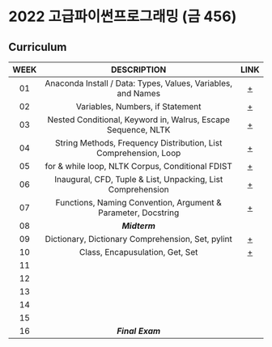 # 2022 고급파이썬프로그래밍 (금 456)

## Curriculum
| WEEK | DESCRIPTION | LINK |
|:----:|:-----------:|:----:|
| 01 | Anaconda Install / Data: Types, Values, Variables, and Names     | [+](https://github.com/HUFS-Programming-2022/Joowoan_201803939/blob/main/week_01.ipynb)|
| 02 | Variables, Numbers, if Statement                                 | [+](https://github.com/HUFS-Programming-2022/Joowoan_201803939/blob/main/week_02.ipynb)|
| 03 | Nested Conditional, Keyword in, Walrus, Escape Sequence, NLTK    | [+](https://github.com/HUFS-Programming-2022/Joowoan_201803939/blob/main/week_03.ipynb)|
| 04 | String Methods, Frequency Distribution, List Comprehension, Loop | [+](https://github.com/HUFS-Programming-2022/Joowoan_201803939/blob/main/week_04.ipynb)|
| 05 | for & while loop, NLTK Corpus, Conditional FDIST                 | [+](https://github.com/HUFS-Programming-2022/Joowoan_201803939/blob/main/week_05.ipynb)|
| 06 | Inaugural, CFD, Tuple & List, Unpacking, List Comprehension      | [+](https://github.com/HUFS-Programming-2022/Joowoan_201803939/blob/main/week_06.ipynb)|
| 07 | Functions, Naming Convention, Argument & Parameter, Docstring    | [+](https://github.com/HUFS-Programming-2022/Joowoan_201803939/blob/main/week_07.ipynb)|
| 08 |   ***Midterm***    |      |
| 09 | Dictionary, Dictionary Comprehension, Set, pylint                | [+](https://github.com/HUFS-Programming-2022/Joowoan_201803939/blob/main/week_09.ipynb)|
| 10 | Class, Encapusulation, Get, Set                                  | [+](https://github.com/HUFS-Programming-2022/Joowoan_201803939/blob/main/week_10.ipynb)| 
| 11 |                    |      |
| 12 |                    |      |
| 13 |                    |      |
| 14 |                    |      |
| 15 |                    |      |
| 16 |  ***Final Exam***  |      |

